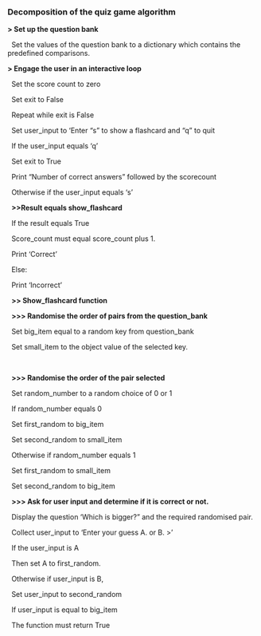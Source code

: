### **Decomposition of the quiz game algorithm**





**> Set up the question bank**

&nbsp;	Set the values of the question bank to a dictionary which contains the predefined comparisons.



**> Engage the user in an interactive loop**

&nbsp;		Set the score count to zero

&nbsp;		Set exit to False

&nbsp;		Repeat while exit is False

&nbsp;			Set user\_input to ‘Enter “s” to show a flashcard and “q” to quit

&nbsp;			If the user\_input equals ‘q’

&nbsp;				Set exit to True

&nbsp;				Print “Number of correct answers” followed by the scorecount

&nbsp;			Otherwise if the user\_input equals ‘s’

&nbsp;			**>>Result equals show\_flashcard**

&nbsp;			If the result equals True

&nbsp;				Score\_count must equal score\_count plus 1.

&nbsp;				Print ‘Correct’

&nbsp;			Else:

&nbsp;				Print ‘Incorrect’



&nbsp;			**>> Show\_flashcard function**



&nbsp;				**>>> Randomise the order of pairs from the question\_bank**

&nbsp;				Set big\_item equal to a random key from question\_bank

&nbsp;				Set small\_item to the object value of the selected key.

&nbsp;	

&nbsp;				**>>> Randomise the order of the pair selected**

&nbsp;				Set random\_number to a random choice of 0 or 1

&nbsp;					If random\_number equals 0

&nbsp;						Set first\_random to big\_item

&nbsp;						Set second\_random to small\_item

&nbsp;					Otherwise if random\_number equals 1

&nbsp;						Set first\_random to small\_item

&nbsp;						Set second\_random to big\_item



&nbsp;				**>>> Ask for user input and determine if it is correct or not.**

&nbsp;				Display the question ‘Which is bigger?” and the required randomised pair.

&nbsp;				Collect user\_input to ‘Enter your guess A. or B. >’

&nbsp;					If the user\_input is A

&nbsp;						Then set A to first\_random.

&nbsp;					Otherwise if user\_input is B,

&nbsp;						Set user\_input to second\_random

&nbsp;					If user\_input is equal to big\_item

&nbsp;						The function must return True





